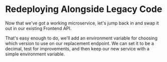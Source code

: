 # Redeploying Alongside Legacy Code

Now that we've got a working microservice, let's jump back in and swap it out in our existing Frontend API.

That's easy enough to do, we'll add an environment variable for choosing which version to use on our replacement endpoint. We can set it to be a decimal, test for improvements, and then keep our new service with a simple environment variable.

